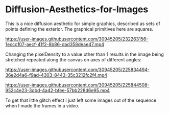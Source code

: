# Diffusion-Aesthetics-for-Images

This is a nice diffusion aesthetic for simple graphics, described as sets of points defining the exterior. The graphical primitives here are squares. 

https://user-images.githubusercontent.com/30945205/232263156-1eccc107-aecf-41f2-8b86-dad358deae47.mp4


Changing the pixelDensity to a value other than 1 results in the image being stretched repeated along the canvas on axes of different angles:

https://user-images.githubusercontent.com/30945205/225834494-36e2d4a6-f9ad-4303-8443-35c3212fc2f4.mp4

https://user-images.githubusercontent.com/30945205/225844508-952c4e23-3dbd-4a42-bfee-57bb228d6e95.mp4

To get that little glitch effect I just left some images out of the sequence when I made the frames in a video.








